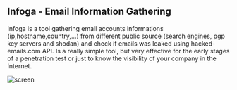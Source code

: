 ## Infoga - Email Information Gathering

Infoga is a tool gathering email accounts informations (ip,hostname,country,...) from different public source (search engines, pgp key servers and shodan) and check if emails was leaked using hacked-emails.com API. Is a really simple tool, but very effective for the early stages of a penetration test or just to know the visibility of your company in the Internet.

![screen]()

